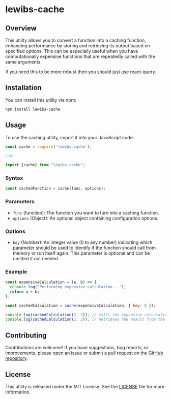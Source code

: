 # lewibs-cache

## Overview

This utility allows you to convert a function into a caching function, enhancing performance by storing and retrieving its output based on specified options. This can be especially useful when you have computationally expensive functions that are repeatedly called with the same arguments.

If you need this to be more robust then you should just use react-query.

## Installation

You can install this utility via npm:

```bash
npm install lewibs-cache
```

## Usage

To use the caching utility, import it into your JavaScript code:

```javascript
const cache = require('lewibs-cache');

//or 

import {cache} from "lewibs-cache";
```

### Syntax

```javascript
const cachedFunction = cache(func, options);
```

### Parameters

- `func` (function): The function you want to turn into a caching function.
- `options` (Object): An optional object containing configuration options.

### Options

- `key` (Number): An integer value (0 to any number) indicating which parameter should be used to identify if the function should call from memory or run itself again. This parameter is optional and can be omitted if not needed.

### Example

```javascript
const expensiveCalculation = (a, b) => {
  console.log('Performing expensive calculation...');
  return a + b;
};

const cachedCalculation = cache(expensiveCalculation, { key: 0 });

console.log(cachedCalculation(2, 3)); // Calls the expensive calculation function and caches the result.
console.log(cachedCalculation(2, 3)); // Retrieves the result from the cache, avoiding a costly recalculation.
```

## Contributing

Contributions are welcome! If you have suggestions, bug reports, or improvements, please open an issue or submit a pull request on the [GitHub repository](https://github.com/lewibs/lewibs-cache).

## License

This utility is released under the MIT License. See the [LICENSE](LICENSE) file for more information.